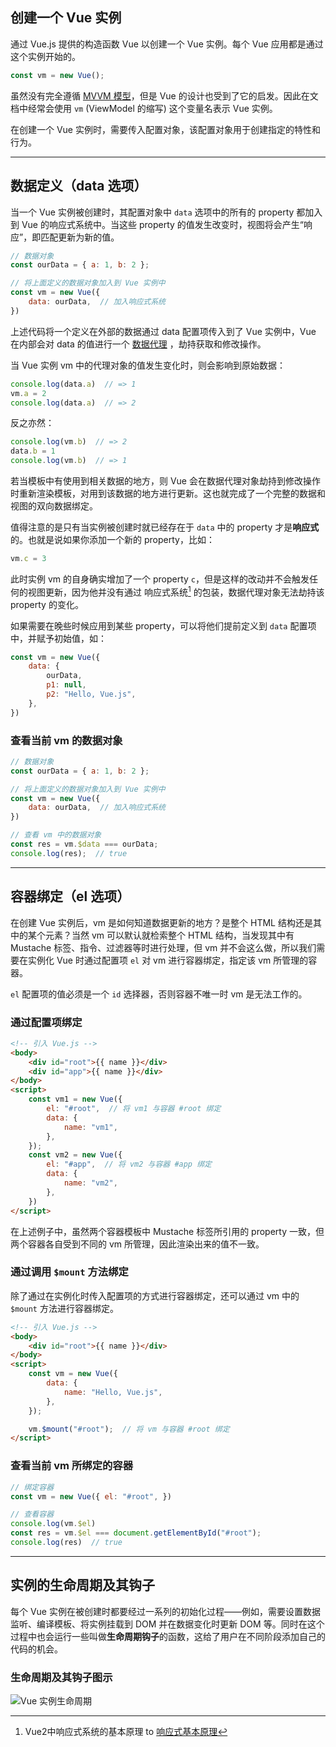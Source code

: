 ## 创建一个 Vue 实例

通过 Vue.js 提供的构造函数 Vue 以创建一个 Vue 实例。每个 Vue 应用都是通过这个实例开始的。

```js
const vm = new Vue();
```

虽然没有完全遵循 [MVVM 模型](https://baike.baidu.com/item/MVVM/96310?fr=aladdin)，但是 Vue 的设计也受到了它的启发。因此在文档中经常会使用 `vm` (ViewModel 的缩写) 这个变量名表示 Vue 实例。

在创建一个 Vue 实例时，需要传入配置对象，该配置对象用于创建指定的特性和行为。

---

## 数据定义（data 选项）

当一个 Vue 实例被创建时，其配置对象中 `data` 选项中的所有的 property 都加入到 Vue 的响应式系统中。当这些 property 的值发生改变时，视图将会产生“响应”，即匹配更新为新的值。

```js
// 数据对象
const ourData = { a: 1, b: 2 };

// 将上面定义的数据对象加入到 Vue 实例中
const vm = new Vue({
	data: ourData,  // 加入响应式系统
})
```

上述代码将一个定义在外部的数据通过 data 配置项传入到了 Vue 实例中，Vue 在内部会对 data 的值进行一个 [数据代理](obsidian://open?vault=Nathans&file=Vue.js%2FVue2%2F%E5%93%8D%E5%BA%94%E5%BC%8F%E5%9F%BA%E6%9C%AC%E5%8E%9F%E7%90%86) ，劫持获取和修改操作。


当 Vue 实例 vm 中的代理对象的值发生变化时，则会影响到原始数据：

```js
console.log(data.a)  // => 1
vm.a = 2
console.log(data.a)  // => 2
```

反之亦然：

```js
console.log(vm.b)  // => 2
data.b = 1
console.log(vm.b)  // => 1
```

若当模板中有使用到相关数据的地方，则 Vue 会在数据代理对象劫持到修改操作时重新渲染模板，对用到该数据的地方进行更新。这也就完成了一个完整的数据和视图的双向数据绑定。

值得注意的是只有当实例被创建时就已经存在于 `data` 中的 property 才是**响应式**的。也就是说如果你添加一个新的 property，比如：

```js
vm.c = 3
```

此时实例 vm 的自身确实增加了一个 property `c`，但是这样的改动并不会触发任何的视图更新，因为他并没有通过 响应式系统[^basic-reactive] 的包装，数据代理对象无法劫持该 property 的变化。

如果需要在晚些时候应用到某些 property，可以将他们提前定义到 `data` 配置项中，并赋予初始值，如：

```js
const vm = new Vue({
	data: {
		ourData,
		p1: null,
		p2: "Hello, Vue.js",
	},
})
```

### 查看当前 vm 的数据对象

```js
// 数据对象
const ourData = { a: 1, b: 2 };

// 将上面定义的数据对象加入到 Vue 实例中
const vm = new Vue({
	data: ourData,  // 加入响应式系统
})

// 查看 vm 中的数据对象
const res = vm.$data === ourData;
console.log(res);  // true
```

---

## 容器绑定（el 选项）

在创建 Vue 实例后，vm 是如何知道数据更新的地方？是整个 HTML 结构还是其中的某个元素？当然 vm 可以默认就检索整个 HTML 结构，当发现其中有 Mustache 标签、指令、过滤器等时进行处理，但 vm 并不会这么做，所以我们需要在实例化 Vue 时通过配置项 `el` 对 vm 进行容器绑定，指定该 vm 所管理的容器。

`el` 配置项的值必须是一个 `id` 选择器，否则容器不唯一时 vm 是无法工作的。

### 通过配置项绑定

```html
<!-- 引入 Vue.js -->
<body>
	<div id="root">{{ name }}</div>
	<div id="app">{{ name }}</div>
</body>
<script>
	const vm1 = new Vue({
		el: "#root",  // 将 vm1 与容器 #root 绑定
		data: {
			name: "vm1",
		},
	});
	const vm2 = new Vue({
		el: "#app",  // 将 vm2 与容器 #app 绑定
		data: {
			name: "vm2",
		},
	})
</script>
```

在上述例子中，虽然两个容器模板中 Mustache 标签所引用的 property 一致，但两个容器各自受到不同的 vm 所管理，因此渲染出来的值不一致。

### 通过调用 `$mount` 方法绑定

除了通过在实例化时传入配置项的方式进行容器绑定，还可以通过 vm 中的 `$mount` 方法进行容器绑定。

```html
<!-- 引入 Vue.js -->
<body>
	<div id="root">{{ name }}</div>
</body>
<script>
	const vm = new Vue({
		data: {
			name: "Hello, Vue.js",
		},
	});

	vm.$mount("#root");  // 将 vm 与容器 #root 绑定
</script>
```

### 查看当前 vm 所绑定的容器

```js
// 绑定容器
const vm = new Vue({ el: "#root", })

// 查看容器
console.log(vm.$el)
const res = vm.$el === document.getElementById("#root");
console.log(res)  // true
```

---

## 实例的生命周期及其钩子

每个 Vue 实例在被创建时都要经过一系列的初始化过程——例如，需要设置数据监听、编译模板、将实例挂载到 DOM 并在数据变化时更新 DOM 等。同时在这个过程中也会运行一些叫做**生命周期钩子**的函数，这给了用户在不同阶段添加自己的代码的机会。

### 生命周期及其钩子图示

![Vue 实例生命周期](https://v2.cn.vuejs.org/images/lifecycle.png)

[^basic-reactive]: Vue2中响应式系统的基本原理 to [响应式基本原理](obsidian://open?vault=Nathans&file=%E5%89%8D%E7%AB%AF%E7%AC%94%E8%AE%B0%2FVue.js%2FVue2%2F%E5%93%8D%E5%BA%94%E5%BC%8F%E7%B3%BB%E7%BB%9F%E7%9A%84%E5%9F%BA%E6%9C%AC%E5%AE%9E%E7%8E%B0)
